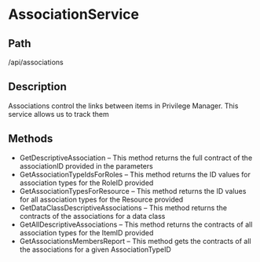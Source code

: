[title]: # (Association Service)
[tags]: # (Console and Internal Services)
[priority]: # (100) 
# AssociationService

## Path

/api/associations

## Description

Associations control the links between items in Privilege Manager.  This service allows us to track them

## Methods

* GetDescriptiveAssociation – This method returns the full contract of the associationID provided in the parameters
* GetAssociationTypeIdsForRoles – This method returns the ID values for association types for the RoleID provided
* GetAssociationTypesForResource – This method returns the ID values for all association types for the Resource provided
* GetDataClassDescriptiveAssociations – This method returns the contracts of the associations for a data class
* GetAllDescriptiveAssociations – This method returns the contracts of all association types for the ItemID provided
* GetAssociationsMembersReport – This method gets the contracts of all the associations for a given AssociationTypeID
